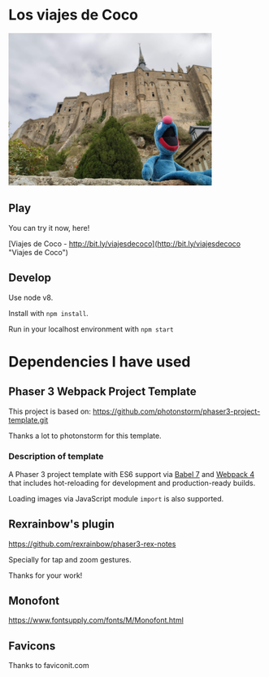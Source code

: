 # Los viajes de Coco

<img alt="viajes de coco - main image" src="./src/app/images/menu/portada-1.jpg" width="400"/>


## Play

You can try it now, here! 
 
[Viajes de Coco - http://bit.ly/viajesdecoco](http://bit.ly/viajesdecoco "Viajes de Coco")


## Develop

Use node v8.

Install with `npm install`.

Run in your localhost environment with `npm start`


# Dependencies I have used

## Phaser 3 Webpack Project Template

This project is based on:
https://github.com/photonstorm/phaser3-project-template.git

Thanks a lot to photonstorm for this template.

### Description of template

A Phaser 3 project template with ES6 support via [Babel 7](https://babeljs.io/) and [Webpack 4](https://webpack.js.org/)
that includes hot-reloading for development and production-ready builds.

Loading images via JavaScript module `import` is also supported.

## Rexrainbow's plugin

https://github.com/rexrainbow/phaser3-rex-notes

Specially for tap and zoom gestures.

Thanks for your work!

## Monofont

https://www.fontsupply.com/fonts/M/Monofont.html

## Favicons

Thanks to faviconit.com
